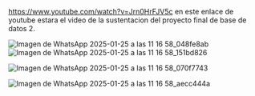 https://www.youtube.com/watch?v=Jrn0HrFJV5c
en este enlace de youtube estara el video de la sustentacion del proyecto final de base de datos 2.

![Imagen de WhatsApp 2025-01-25 a las 11 16 58_048fe8ab](https://github.com/user-attachments/assets/a4fe9672-d3d6-4d7e-9d0e-ed3b07dc2e58)
<br>
![Imagen de WhatsApp 2025-01-25 a las 11 16 58_151bd826](https://github.com/user-attachments/assets/597b11b3-689a-4548-8afb-70924329ead6)

![Imagen de WhatsApp 2025-01-25 a las 11 16 58_070f7743](https://github.com/user-attachments/assets/282a92a1-368c-4be2-bc42-c8b0a0d57890)

![Imagen de WhatsApp 2025-01-25 a las 11 16 58_aecc444a](https://github.com/user-attachments/assets/4961969a-c270-46d1-a9fd-10463e0f4c40)






